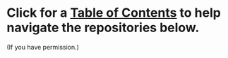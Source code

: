 # Click for a [Table of Contents](https://sickkidsca.sharepoint.com/:x:/s/ibrahimlabworkspace/EbOJNiNYRwZOgHsBEGytyuQBQ_sIiVk6KyS2lSDUnKTBGg?e=VAA3Dx) to help navigate the repositories below.

(If you have permission.)
